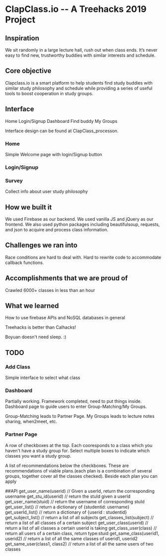 # ClapClass.io -- A Treehacks 2019 Project

## Inspiration
We sit randomly in a large lecture hall, rush out when class ends. It’s never easy to find new, trustworthy buddies with similar interests and schedule. 

## Core objective
Clapclass.io is a smart platform to help students find study buddies with similar study philosophy and schedule while providing a series of useful tools to boost cooperation in study groups.

## Interface
Home
Login/Signup
Dashboard
Find buddy
My Groups

Interface design can be found at ClapClass_processon. 

### Home
Simple Welcome page with login/Signup button

### Login/Signup

### Survey
Collect info about user study philosophy

## How we built it
We used Firebase as our backend. We used vanilla JS and jQuery as our frontend. We also used python packages including beautifulsoup, requests, and json to acquire and process class information.

## Challenges we ran into
Race conditions are hard to deal with. Hard to rewrite code to accommodate callback functions.

## Accomplishments that we are proud of
Crawled 6000+ classes in less than an hour

## What we learned
How to use firebase APIs and NoSQL databases in general

Treehacks is better than Calhacks!

Boyuan doesn't need sleep. :)


## TODO

### Add Class
Simple interface to select what class 

### Dashboard
Partially working. Framework completed, need to put things inside.
Dashboard page to guide users to enter Group-Matching/My Groups.

Group-Matching leads to Partner Page. 
My Groups leads to lecture notes sharing, when2meet, etc.

### Partner Page
A row of checkboxes at the top. Each cooresponds to a class which you haven't have a study group for. Select multiple boxes to indicate which classes you want a study group.

A list of recommendations below the checkboxes. These are recommendations of viable plans.(each plan is a combination of several groups, together cover all the classes checked). Beside each plan you can apply

##API
get_user_name(userid) // Given a userId, return the corresponding username
get_stu_id(userid) // return the stuId given a userId
get_user_name(stuid) // return the username of corresponding stuId
get_user_list() // return a dictionary of {studentid: username}
get_userId_list() // return a dictionary of {userid : studentid}
get_subject_list() // return a list of all subjects
get_classes_list(subject) // return a list of all classes of a certain subject
get_user_class(userid) // return a list of all classes a certain userid is taking
get_class_user(class) // return all users of a certain class, return type:stuid
get_same_class(userid1, userid2) // return a list of all the same classes of userid1, userid2
get_same_user(class1, class2) // return a list of all the same users of two classes

